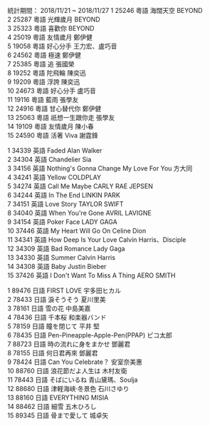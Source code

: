 統計期間： 2018/11/21 ~ 2018/11/27
1 	25246 	粵語 	海闊天空 	BEYOND 		
2 	25287 	粵語 	光輝歲月 	BEYOND 		
3 	25323 	粵語 	喜歡你 	BEYOND 		
4 	25019 	粵語 	友情歲月 	鄭伊健 		
5 	19058 	粵語 	好心分手 	王力宏、盧巧音 		
6 	24562 	粵語 	極速 	鄭伊健 		
7 	25385 	粵語 	追 	張國榮 		
8 	19252 	粵語 	陀飛輪 	陳奕迅 		
9 	19209 	粵語 	浮誇 	陳奕迅 		
10 	24673 	粵語 	好心分手 	盧巧音 		
11 	19116 	粵語 	藍雨 	張學友 		
12 	24916 	粵語 	甘心替代你 	鄭伊健 		
13 	25063 	粵語 	祇想一生跟你走 	張學友 		
14 	19109 	粵語 	友情歲月 	陳小春 		
15 	24590 	粵語 	活著 Viva 	謝霆鋒

1 	34339 	英語 	Faded 	Alan Walker 		
2 	34304 	英語 	Chandelier 	Sia 		
3 	34156 	英語 	Nothing's Gonna Change My Love For You 	方大同 		
4 	34241 	英語 	Yellow 	COLDPLAY 		
5 	34274 	英語 	Call Me Maybe 	CARLY RAE JEPSEN 		
6 	34244 	英語 	In The End 	LINKIN PARK 		
7 	34151 	英語 	Love Story 	TAYLOR SWIFT 		
8 	34040 	英語 	When You're Gone 	AVRIL LAVIGNE 		
9 	34154 	英語 	Poker Face 	LADY GAGA 		
10 	37446 	英語 	My Heart Will Go On 	Celine Dion 		
11 	34341 	英語 	How Deep Is Your Love 	Calvin Harris、Disciple 		
12 	34309 	英語 	Bad Romance 	Lady Gaga 		
13 	34330 	英語 	Summer 	Calvin Harris 		
14 	34308 	英語 	Baby 	Justin Bieber 		
15 	37426 	英語 	I Don't Want To Miss A Thing 	AERO SMITH

1 	89476 	日語 	FIRST LOVE 	宇多田ヒカル 		
2 	78433 	日語 	淚そうそう 	夏川里美 		
3 	78161 	日語 	雪の花 	中島美嘉 		
4 	78436 	日語 	千本桜 	和楽器バンド 		
5 	78159 	日語 	瞳を閉じて 	平井 堅 		
6 	78435 	日語 	Pen-Pineapple-Apple-Pen(PPAP) 	ピコ太郎 		
7 	88723 	日語 	時の流れに身をまかせ 	鄧麗君 		
8 	78155 	日語 	何日君再來 	鄧麗君 		
9 	78424 	日語 	Can You Celebrate？ 	安室奈美惠 		
10 	88760 	日語 	浪花節だよ人生は 	木村友衛 		
11 	78443 	日語 	そばにいるね 	青山黛瑪、Soulja 		
12 	88680 	日語 	津軽海峡‧冬景色 	石川さゆり 		
13 	88160 	日語 	EVERYTHING 	MISIA 		
14 	88462 	日語 	細雪 	五木ひろし 		
15 	89345 	日語 	骨まで愛して 	城卓矢